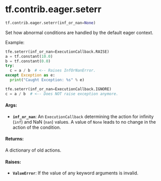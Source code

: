<div itemscope itemtype="http://developers.google.com/ReferenceObject">
<meta itemprop="name" content="tf.contrib.eager.seterr" />
<meta itemprop="path" content="Stable" />
</div>

# tf.contrib.eager.seterr

``` python
tf.contrib.eager.seterr(inf_or_nan=None)
```

Set how abnormal conditions are handled by the default eager context.

Example:
```python
tfe.seterr(inf_or_nan=ExecutionCallback.RAISE)
a = tf.constant(10.0)
b = tf.constant(0.0)
try:
  c = a / b  # <-- Raises InfOrNanError.
except Exception as e:
  print("Caught Exception: %s" % e)

tfe.seterr(inf_or_nan=ExecutionCallback.IGNORE)
c = a / b  # <-- Does NOT raise exception anymore.
```

#### Args:

* <b>`inf_or_nan`</b>: An `ExecutionCallback` determining the action for infinity
    (`inf`) and NaN (`nan`) values. A value of `None` leads to no change in
    the action of the condition.


#### Returns:

A dictionary of old actions.


#### Raises:

* <b>`ValueError`</b>: If the value of any keyword arguments is invalid.